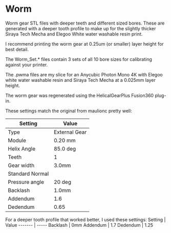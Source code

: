 # Worm
Worm gear STL files with deeper teeth and different sized bores.  These
are generated with a deeper tooth profile to make up for the slightly
thicker Siraya Tech Mecha and Elegoo White water washable resin print.

I recommend printing the worm gear at 0.25um (or smaller) layer height for best detail.

The Worm_Set.* files contain 3 sets of all 10 bore sizes for calibrating
against your printer.

The .pwma files are my slice for an Anycubic Photon Mono 4K with Elegoo white
water washable resin and Siraya Tech Mecha at a 0.025mm layer height.

The worm gear was regenerated using the HelicalGearPlus Fusion360 plug-in.

These settings match the original from maulionc pretty well:

Setting         | Value
-------         | -----
Type            | External Gear
Module          | 0.20 mm
Helix Angle     | 85.0 deg
Teeth           | 1
Gear width      | 3.0mm
Standard Normal |
Pressure angle  | 20 deg
Backlash        | 1.0mm
Addendum        | 1.6
Dedendum        | 0.65

For a deeper tooth profile that worked better, I used these settings:
Setting         | Value
-------         | -----
Backlash        | 0mm
Addendum        | 1.7
Dedendum        | 1.25
